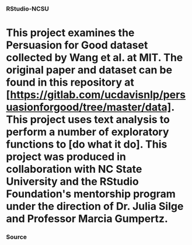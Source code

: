 ### RStudio-NCSU

# This project examines the Persuasion for Good dataset collected by Wang et al. at MIT. The original paper and dataset can be found in this repository at [https://gitlab.com/ucdavisnlp/persuasionforgood/tree/master/data]. This project uses text analysis to perform a number of exploratory functions to [do what it do]. This project was produced in collaboration with NC State University and the RStudio Foundation's mentorship program under the direction of Dr. Julia Silge and Professor Marcia Gumpertz.

### Source